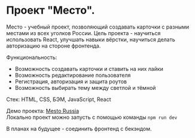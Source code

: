 # Проект "Место".

Место - учебный проект, позволяющий создавать карточки с разными местами из всех уголков России. Цель проекта - научиться использовать React, улучшать навыки вёрстки, научиться делать авторизацию на стороне фронтенда.

Функциональность:
- Возможность создавать карточки и ставить на них лайки
- Возможность редактирование пользователя
- Регистрация, авторизация и защита роутов
- Возможность выбирать тему между светлой и тёмной

Стек: HTML, CSS, БЭМ, JavaScript, React

Демо проекта: [Mesto Russia](https://klimetzc.github.io/mesto-react/)  
Локально проект можно запусть с помощью команды `npm run dev`

В планах на будущее - соединить фронтенд с бекэндом.
